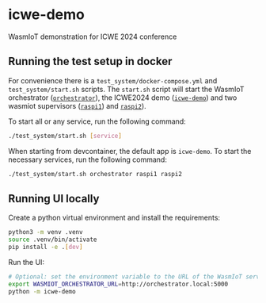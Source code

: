 # icwe-demo
WasmIoT demonstration for ICWE 2024 conference

## Running the test setup in docker

For convenience there is a `test_system/docker-compose.yml` and `test_system/start.sh` scripts. The `start.sh` script will start the WasmIoT orchestrator ([`orchestrator`](http://localhost:3000)), the ICWE2024 demo ([`icwe-demo`](http://localhost:7860)) and two wasmiot supervisors ([`raspi1`](http://localhost:3001)) and [`raspi2`](http://localhost:3002)).

To start all or any service, run the following command:
```sh
./test_system/start.sh [service]
```

When starting from devcontainer, the default app is `icwe-demo`. To start the necessary services, run the following command:
```sh
./test_system/start.sh orchestrator raspi1 raspi2
```

## Running UI locally

Create a python virtual environment and install the requirements:
```sh
python3 -m venv .venv
source .venv/bin/activate
pip install -e .[dev]
```

Run the UI:
```sh
# Optional: set the environment variable to the URL of the WasmIoT server
export WASMIOT_ORCHESTRATOR_URL=http://orchestrator.local:5000
python -m icwe-demo
```
